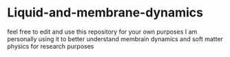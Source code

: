 # Liquid-and-membrane-dynamics

feel free to edit and use this repository for your own purposes
I am personally using it to better understand membrain dynamics and soft matter physics for research purposes
